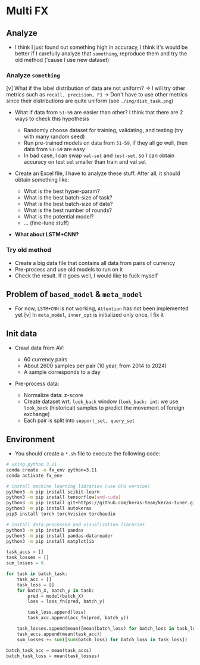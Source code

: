 # Multi FX

## Analyze

- I think I just found out something high in accuracy, I think it's would be better if I carefully analyze that `something`, reproduce them and try the old method ('cause I use new dataset)

### Analyze `something`

[v] What if the label distribution of data are not uniform? $\to$ I will try other metrics such as `recall, precision, F1` $\to$ Don't have to use other metrics since their distributions are quite uniform (see `./img/dist_task.png`)

- What if data from `51-59` are easier than other? I think that there are 2 ways to check this hypothesis
    - Randomly choose dataset for training, validating, and testing (try with many random seed)
    - Run pre-trained models on data from `51-59`, if they all go well, then data from `51-59` are easy
    - In bad case, I can swap `val-set` and `test-set`, so I can obtain accuracy on test set smaller than train and val set

- Create an Excel file, I have to analyze these stuff. After all, it should obtain something like:
    - What is the best hyper-param?
    - What is the best batch-size of task?
    - What is the best batch-size of data?
    - What is the best number of rounds?
    - What is the potential model?
    - ... (fine-tune stuff)

- **What about LSTM+CNN?**

### Try old method

- Create a big data file that contains all data from pairs of currency
- Pre-process and use old models to run on it
- Check the result. If it goes well, I would like to fuck myself

## Problem of `based_model` & `meta_model`

- For now, `LSTM+CNN` is not working, `Attention` has not been implemented yet
[v] In `meta_model`, `inner_opt` is initialized only once, I fix it

## Init data

- Crawl data from AV:
    - 60 currency pairs
    - About 2600 samples per pair (10 year, from 2014 to 2024)
    - A sample corresponds to a day

- Pre-process data:
    - Normalize data: z-score
    - Create dataset wrt. `look_back` window (`look_back: int`: we use `look_back` (historical) samples to predict the movement of foreign exchange)
    - Each pair is split into `support_set, query_set`

## Environment

- You should create a `*.sh` file to execute the following code:

```bash
# using python 3.11
conda create -n fx_env python=3.11
conda activate fx_env

# install machine learning libraries (use GPU version)
python3 -m pip install scikit-learn
python3 -m pip install tensorflow[and-cuda]
python3 -m pip install git+https://github.com/keras-team/keras-tuner.git
python3 -m pip install autokeras
pip3 install torch torchvision torchaudio

# install data-processed and visualization libraries
python3 -m pip install pandas
python3 -m pip install pandas-datareader
python3 -m pip install matplotlib
```

```python
task_accs = []
task_losses = []
sum_losses = 0.

for task in batch_task:
    task_acc = []
    task_loss = []
    for batch_X, batch_y in task:
        pred = model(batch_X)
        loss = loss_fn(pred, batch_y)

        task_loss.append(loss)
        task_acc.append(acc_fn(pred, batch_y))

    task_losses.append(mean([mean(batch_loss) for batch_loss in task_loss]))
    task_accs.append(mean(task_acc))
    sum_losses += sum([sum(batch_loss) for batch_loss in task_loss])

batch_task_acc = mean(task_accs)
batch_task_loss = mean(task_losses)

```
